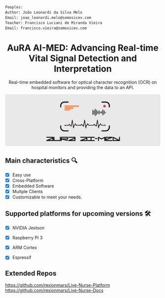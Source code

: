 ```sh
Peoples:
Author: João Leonardi da Silva Melo
Email: joao_leonardi.melo@somosicev.com
Teacher: Francisco Luciani de Miranda Vieira
Email: francisco.vieira@somosicev.com
```

<div align=center>
  <h1 align=center>AuRA AI-MED: Advancing Real-time Vital Signal Detection and Interpretation</h1>
  <p align=center>Real-time embedded software for optical character recognition (OCR) on hospital monitors and providing the data to an API.</p>
</div>
<img src="images/aura-aimed.jpg" alt="Snake logo">
<!--
## OCR Basic Archtecture
<img src="thumbnail-git/ocr.png" alt="Snake logo">

## Basic Multithread Archtecture
<img src="images/arch.png" alt="Snake logo">

## Basic Archtecture API
<img src="images/api.png" alt="Snake logo">
This software is in the early stages of development and currently does not have any documentation or demonstration of its usage. Please stay tuned for more information as the project progresses.


## Keras OCR
<br>Check the results at: https://github.com/rexionmars/liver-heart/tree/master/xresults

<img src="images/keras.jpg" alt="Snake logo">

## Embedded Platform
<img src="images/platform.png" alt="Snake logo">
-->

## Main characteristics 🔍
- [x] Easy use
- [X] Cross-Platform
- [X] Embedded Software
- [x] Multple Clients
- [x] Customizable to meet your needs.
## Supported platforms for upcoming versions 🛠
- [x] NVIDIA Jestson
- [x] Raspberry PI 3
- [x] ARM Cortex
- [x] Espressif


## Extended Repos
https://github.com/rexionmars/Live-Nurse-Platform
https://github.com/rexionmars/Live-Nurse-Docs


